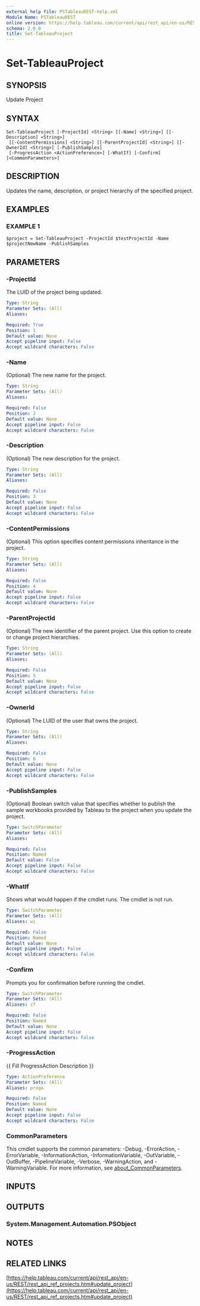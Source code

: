 ```yaml
---
external help file: PSTableauREST-help.xml
Module Name: PSTableauREST
online version: https://help.tableau.com/current/api/rest_api/en-us/REST/rest_api_ref_projects.htm#update_project
schema: 2.0.0
title: Set-TableauProject
---
```


# Set-TableauProject

## SYNOPSIS
Update Project

## SYNTAX

```
Set-TableauProject [-ProjectId] <String> [[-Name] <String>] [[-Description] <String>]
 [[-ContentPermissions] <String>] [[-ParentProjectId] <String>] [[-OwnerId] <String>] [-PublishSamples]
 [-ProgressAction <ActionPreference>] [-WhatIf] [-Confirm] [<CommonParameters>]
```

## DESCRIPTION
Updates the name, description, or project hierarchy of the specified project.

## EXAMPLES

### EXAMPLE 1
```
$project = Set-TableauProject -ProjectId $testProjectId -Name $projectNewName -PublishSamples
```

## PARAMETERS

### -ProjectId
The LUID of the project being updated.

```yaml
Type: String
Parameter Sets: (All)
Aliases:

Required: True
Position: 1
Default value: None
Accept pipeline input: False
Accept wildcard characters: False
```

### -Name
(Optional) The new name for the project.

```yaml
Type: String
Parameter Sets: (All)
Aliases:

Required: False
Position: 2
Default value: None
Accept pipeline input: False
Accept wildcard characters: False
```

### -Description
(Optional) The new description for the project.

```yaml
Type: String
Parameter Sets: (All)
Aliases:

Required: False
Position: 3
Default value: None
Accept pipeline input: False
Accept wildcard characters: False
```

### -ContentPermissions
(Optional) This option specifies content permissions inheritance in the project.

```yaml
Type: String
Parameter Sets: (All)
Aliases:

Required: False
Position: 4
Default value: None
Accept pipeline input: False
Accept wildcard characters: False
```

### -ParentProjectId
(Optional) The new identifier of the parent project.
Use this option to create or change project hierarchies.

```yaml
Type: String
Parameter Sets: (All)
Aliases:

Required: False
Position: 5
Default value: None
Accept pipeline input: False
Accept wildcard characters: False
```

### -OwnerId
(Optional) The LUID of the user that owns the project.

```yaml
Type: String
Parameter Sets: (All)
Aliases:

Required: False
Position: 6
Default value: None
Accept pipeline input: False
Accept wildcard characters: False
```

### -PublishSamples
(Optional) Boolean switch value that specifies whether to publish the sample workbooks provided by Tableau to the project when you update the project.

```yaml
Type: SwitchParameter
Parameter Sets: (All)
Aliases:

Required: False
Position: Named
Default value: False
Accept pipeline input: False
Accept wildcard characters: False
```

### -WhatIf
Shows what would happen if the cmdlet runs.
The cmdlet is not run.

```yaml
Type: SwitchParameter
Parameter Sets: (All)
Aliases: wi

Required: False
Position: Named
Default value: None
Accept pipeline input: False
Accept wildcard characters: False
```

### -Confirm
Prompts you for confirmation before running the cmdlet.

```yaml
Type: SwitchParameter
Parameter Sets: (All)
Aliases: cf

Required: False
Position: Named
Default value: None
Accept pipeline input: False
Accept wildcard characters: False
```

### -ProgressAction
{{ Fill ProgressAction Description }}

```yaml
Type: ActionPreference
Parameter Sets: (All)
Aliases: proga

Required: False
Position: Named
Default value: None
Accept pipeline input: False
Accept wildcard characters: False
```

### CommonParameters
This cmdlet supports the common parameters: -Debug, -ErrorAction, -ErrorVariable, -InformationAction, -InformationVariable, -OutVariable, -OutBuffer, -PipelineVariable, -Verbose, -WarningAction, and -WarningVariable. For more information, see [about_CommonParameters](http://go.microsoft.com/fwlink/?LinkID=113216).

## INPUTS

## OUTPUTS

### System.Management.Automation.PSObject
## NOTES

## RELATED LINKS

[https://help.tableau.com/current/api/rest_api/en-us/REST/rest_api_ref_projects.htm#update_project](https://help.tableau.com/current/api/rest_api/en-us/REST/rest_api_ref_projects.htm#update_project)

